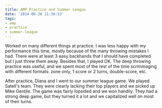 ```yaml
---
title: AMP Practice and Summer League
date: '2014-06-28 11:30:53'
tags:
- amp
- practice
- summer-league
---
```


Worked on many different things at practice. I was less happy with my performance this time, mostly because of the many throwing mistakes I had. There were at least 3 easy backhands that I should have completed but I just threw them away. Besides that, I played OK. The deep throwing practice was useful, and we spent most of the rest of the time scrimmaging with different formats: zone only, 1 score or 2 turns, double-score, etc. 

After practice, Diana and I went to our summer league game. We played Satell's team. They were clearly lacking their top players and we picked up Mike Gentile. The game was fairly lopsided and we won handily. They had a strong deep game, but they turned it a lot and we capitalized well on most of their turns. 
